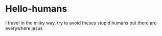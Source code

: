 # Hello-humans
I travel in the milky way, try to avoid theses stupid humans but there are everywhere jesus 

